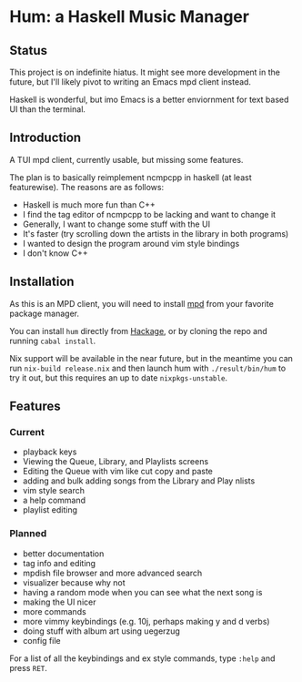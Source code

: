 # Hum: a Haskell Music Manager

## Status
This project is on indefinite hiatus. It might see more development in the future, but I'll likely pivot to writing an Emacs mpd client instead.

Haskell is wonderful, but imo Emacs is a better enviornment for text based UI than the terminal.

## Introduction
A TUI mpd client, currently usable, but missing some features.

The plan is to basically reimplement ncmpcpp in haskell (at least featurewise). The reasons are as follows:

-   Haskell is much more fun than C++
-   I find the tag editor of ncmpcpp to be lacking and want to change it
-   Generally, I want to change some stuff with the UI
-   It's faster (try scrolling down the artists in the library in both programs)
-   I wanted to design the program around vim style bindings
-   I don't know C++


## Installation

As this is an MPD client, you will need to install [mpd](https://github.com/MusicPlayerDaemon/MPD) from your favorite package manager.

You can install `hum` directly from [Hackage](https://hackage.com/package/hum), or by cloning the repo and running `cabal install`.

Nix support will be available in the near future, but in the meantime you can run `nix-build release.nix` and then launch hum with `./result/bin/hum` to try it out, but this requires an up to date `nixpkgs-unstable`.

## Features

### Current

-   playback keys
-   Viewing the Queue, Library, and Playlists screens
-   Editing the Queue with vim like cut copy and paste
-   adding and bulk adding songs from the Library and Play  nlists
-   vim style search
-   a help command
-   playlist editing


### Planned

-   better documentation
-   tag info and editing
-   mpdish file browser and more advanced search
-   visualizer because why not
-   having a random mode when you can see what the next song is
-   making the UI nicer
-   more commands
-   more vimmy keybindings (e.g. 10j, perhaps making y and d verbs)
-   doing stuff with album art using uegerzug
-   config file

For a list of all the keybindings and ex style commands, type `:help` and press `RET`.
